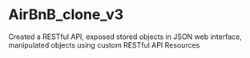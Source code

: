 # AirBnB_clone_v3
Created a RESTful API, exposed stored objects in JSON web interface, manipulated objects using custom RESTful API  Resources
